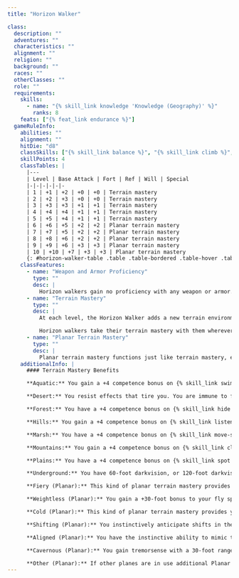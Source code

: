 ```yaml
---
title: "Horizon Walker"

class:
  description: ""
  adventures: ""
  characteristics: ""
  alignment: ""
  religion: ""
  background: ""
  races: ""
  otherClasses: ""
  role: ""
  requirements:
    skills:
      - name: "{% skill_link knowledge 'Knowledge (Geography)' %}"
        ranks: 8
    feats: ["{% feat_link endurance %}"]
  gameRuleInfo:
    abilities: ""
    alignment: ""
    hitDie: "d8"
    classSkills: ["{% skill_link balance %}", "{% skill_link climb %}", "{% skill_link diplomacy %}", "{% skill_link handle-animal %}", "{% skill_link hide %}", "{% skill_link knowledge 'Knowledge (Geography)' %}", "{% skill_link listen %}", "{% skill_link move-silently %}", "{% skill_link profession %}", "{% skill_link ride %}", "{% skill_link speak-language %}", "{% skill_link spot %}", "{% skill_link survival %}"]
    skillPoints: 4
    classTables: |
      |---
      | Level | Base Attack | Fort | Ref | Will | Special
      |-|-|-|-|-|-
      | 1 | +1 | +2 | +0 | +0 | Terrain mastery
      | 2 | +2 | +3 | +0 | +0 | Terrain mastery
      | 3 | +3 | +3 | +1 | +1 | Terrain mastery
      | 4 | +4 | +4 | +1 | +1 | Terrain mastery
      | 5 | +5 | +4 | +1 | +1 | Terrain mastery
      | 6 | +6 | +5 | +2 | +2 | Planar terrain mastery
      | 7 | +7 | +5 | +2 | +2 | Planar terrain mastery
      | 8 | +8 | +6 | +2 | +2 | Planar terrain mastery
      | 9 | +9 | +6 | +3 | +3 | Planar terrain mastery
      | 10 | +10 | +7 | +3 | +3 | Planar terrain mastery
      {: #horizon-walker-table .table .table-bordered .table-hover .table-striped data-caption="Table: The Horizon Walker" }
    classFeatures:
      - name: "Weapon and Armor Proficiency"
        type: ""
        desc: |
          Horizon walkers gain no proficiency with any weapon or armor.
      - name: "Terrain Mastery"
        type: ""
        desc: |
          At each level, the Horizon Walker adds a new terrain environment to their repertoire from those given below. Terrain mastery gives a horizon walker a bonus on checks involving a skill useful in that terrain, or some other appropriate benefit. A horizon walker also knows how to fight dangerous creatures typically found in that terrain, gaining a +1 insight bonus on attack rolls and damage rolls against creatures with that terrain mentioned in the Environment entry of their descriptions. The horizon walker only gains the bonus if the creature description specifically lists the terrain type.

          Horizon walkers take their terrain mastery with them wherever they go. They retain their terrain mastery bonuses on skill checks, attack rolls, and damage rolls whether they're actually in the relevant terrain or not.
      - name: "Planar Terrain Mastery"
        type: ""
        desc: |
          Planar terrain mastery functions just like terrain mastery, except that the horizon walker can choose one of the planar categories at each level. The horizon walker can take a non-planar terrain type instead, if she wishes.
    additionalInfo: |
      #### Terrain Mastery Benefits

      **Aquatic:** You gain a +4 competence bonus on {% skill_link swim %} checks, or a +10-foot bonus to your swim speed if you have one. You gain a +1 insight bonus on attack and damage rolls against aquatic creatures.

      **Desert:** You resist effects that tire you. You are immune to fatigue, and anything that would cause you to become exhausted makes you fatigued instead. You gain a +1 insight bonus on attack and damage rolls against desert creatures.

      **Forest:** You have a +4 competence bonus on {% skill_link hide %} checks. You gain a +1 insight bonus on attack and damage rolls against forest creatures.

      **Hills:** You gain a +4 competence bonus on {% skill_link listen %} checks. You gain a +1 insight bonus on attack and damage rolls against hills creatures.

      **Marsh:** You have a +4 competence bonus on {% skill_link move-silently %} checks. You gain a +1 insight bonus on attack and damage rolls against marsh creatures.

      **Mountains:** You gain a +4 competence bonus on {% skill_link climb %} checks, or a +10-foot bonus to your climb speed if you have one. You gain a +1 insight bonus on attack and damage rolls against mountain creatures.

      **Plains:** You have a +4 competence bonus on {% skill_link spot %} checks. You gain a +1 insight bonus on attack and damage rolls against plains creatures.

      **Underground:** You have 60-foot darkvision, or 120-foot darkvision if you already had darkvision from another source. You gain a +1 insight bonus on attack and damage rolls against underground creatures.

      **Fiery (Planar):** This kind of planar terrain mastery provides you with resistance to fire 20. You gain a +1 insight bonus on attack and damage rolls against outsiders and elementals with the fire subtype.

      **Weightless (Planar):** You gain a +30-foot bonus to your fly speed on planes with no gravity or subjective gravity. You gain a +1 insight on attack and damage rolls against creatures native to the Astral Plane, the Elemental Plane of Air, and the Ethereal Plane.

      **Cold (Planar):** This kind of planar terrain mastery provides you with resistance to cold 20. You gain a +1 insight bonus on attack and damage rolls against outsiders and elementals with the cold subtype.

      **Shifting (Planar):** You instinctively anticipate shifts in the reality of the plane that bring you closer to your destination, giving you the spell-like ability to use {% spell_link dimension-door %} (as the spell cast at your character level) once every {% die_roll 1 4 0 %} rounds. You gain a +1 insight bonus on attack and damage rolls against outsiders and elementals native to a shifting plane.

      **Aligned (Planar):** You have the instinctive ability to mimic the dominant alignment of the plane. You incur none of the penalties for having an alignment at odds with that of the plane, and spells and abilities that harm those of the opposite alignment don't affect you. You have the dominant alignment of the plane with regard to magic, but your behavior and any alignment-related Class Features you have are unaffected.

      **Cavernous (Planar):** You gain tremorsense with a 30-foot range.

      **Other (Planar):** If other planes are in use additional Planar Terrains can be created.
---
```

